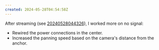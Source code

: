 ```yaml
---
created: 2024-05-28T04:54:58Z
---
```


After streaming (see [20240528044326](20240528044326.md)), I worked more on no signal:
- Rewired the power connections in the center.
- Increased the panning speed based on the camera's distance from the anchor.
